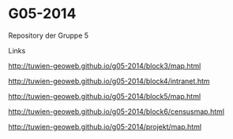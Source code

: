 G05-2014
========

Repository der Gruppe 5

Links

http://tuwien-geoweb.github.io/g05-2014/block3/map.html

http://tuwien-geoweb.github.io/g05-2014/block4/intranet.htm

http://tuwien-geoweb.github.io/g05-2014/block5/map.html

http://tuwien-geoweb.github.io/g05-2014/block6/censusmap.html

http://tuwien-geoweb.github.io/g05-2014/projekt/map.html
